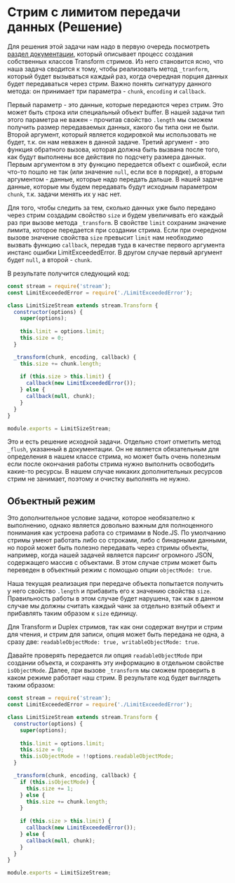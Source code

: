# Стрим с лимитом передачи данных (Решение)

Для решения этой задачи нам надо в первую очередь посмотреть 
[раздел документации](https://nodejs.org/dist/latest-v11.x/docs/api/stream.html#stream_implementing_a_transform_stream), 
который описывает процесс создания собственных классов Transform стримов. Из него становится ясно, что наша задача 
сводится к тому, чтобы реализовать метод `_tranform`, который будет вызываться каждый раз, когда очередная порция данных
будет передаваться через стрим. Важно понять сигнатуру данного метода: он принимает три параметра - `chunk`, `encoding` 
и `callback`. 

Первый параметр - это данные, которые передаются через стрим. Это может быть строка или специальный объект buffer. В 
нашей задачи тип этого параметра не важен - прочитав свойство `.length` мы сможем получить размер передаваемых данных,
какого бы типа они не были.
Второй аргумент, который является кодировкой мы использовать не будет, т.к. он нам неважен в данной задаче.
Третий аргумент - это функция обратного вызова, которая должна быть вызвана после того, как будут выполнены все действия
по подсчету размера данных. Первым аргументом в эту функцию передается объект с ошибкой, если что-то пошло не так (или 
значение `null`, если все в порядке), а вторым аргументом - данные, которые надо передать дальше. В нашей задаче данные,
которые мы будем передавать будут исходным параметром `chunk`, т.к. задачи менять их у нас нет. 


Для того, чтобы следить за тем, сколько данных уже было передано через стрим создадим свойство `size` и будем 
увеличивать его каждый раз при вызове метода `_transform`. В свойстве `limit` сохраним значение лимита, которое 
передается при создании стрима. Если при очередном вызове значение свойства `size` превысит `limit` нам необходимо
вызвать функцию `callback`, передав туда в качестве первого аргумента инстанс ошибки LimitExceededError. В другом 
случае первый аргумент будет `null`, а второй - `chunk`. 

В результате получится следующий код:

```js
const stream = require('stream');
const LimitExceededError = require('./LimitExceededError');

class LimitSizeStream extends stream.Transform {
  constructor(options) {
    super(options);
    
    this.limit = options.limit;
    this.size = 0;
  }

  _transform(chunk, encoding, callback) {
    this.size += chunk.length;
    
    if (this.size > this.limit) {
      callback(new LimitExceededError());
    } else {
      callback(null, chunk);
    }
  }
}

module.exports = LimitSizeStream;

```  

Это и есть решение исходной задачи.
Отдельно стоит отметить метод `_flush`, указанный в документации. Он не является обязательным для определения в нашем
классе стрима, но может быть очень полезным если после окончания работы стрима нужно выполнить освободить какие-то
ресурсы. В нашем случае никаких дополнительных ресурсов стрим не занимает, поэтому и очистку выполнять не нужно.


## Объектный режим

Это дополнительное условие задачи, которое необязателно к выполнению, однако является довольно важным для полноценного
понимания как устроена работа со стримами в Node.JS. По умолчанию стримы умеют работать либо со строками, либо с 
бинарными данными, но порой может быть полезно передавать через стримы объекты, например, когда нашей задачей является
парсинг огромного JSON, содержащего массив с объектами. В этом случае стрим может быть переведен в объектный режим с 
помощью опции `objectMode: true`. 

Наша текущая реализация при передаче объекта попытается получить у него свойство `.length` и прибавить его к значению
свойства `size`. Правильность работы в этом случае будет нарушена, так как в данном случае мы должны считать каждый чанк
за отдельно взятый объект и прибавлять таким образом к `size` единицу.

Для Transform и Duplex стримов, так как они содержат внутри и стрим для чтения, и стрим для записи, опция может быть 
передана не одна, а сразу две: `readableObjectMode: true, writableObjectMode: true`.

Давайте проверять передается ли опция `readableObjectMode` при создании объекта, и сохранять эту информацию в отдельном 
свойстве `isObjectMode`. Далее, при вызове `_transform` мы сможем проверить в каком режиме работает наш стрим.
В результате код будет выглядеть таким образом:

```js
const stream = require('stream');
const LimitExceededError = require('./LimitExceededError');

class LimitSizeStream extends stream.Transform {
  constructor(options) {
    super(options);
    
    this.limit = options.limit;
    this.size = 0;
    this.isObjectMode = !!options.readableObjectMode;
  }

  _transform(chunk, encoding, callback) {
    if (this.isObjectMode) {
      this.size += 1;
    } else {
      this.size += chunk.length;
    }
    
    if (this.size > this.limit) {
      callback(new LimitExceededError());
    } else {
      callback(null, chunk);
    }
  }
}

module.exports = LimitSizeStream;
``` 
